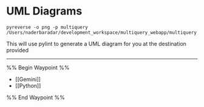 # UML Diagrams

```
pyreverse -o png -p multiquery /Users/naderbaradar/development_workspace/multiquery_webapp/multiquery
```

This will use pylint to generate a UML diagram for you at the destination provided 

---
%% Begin Waypoint %%
- [[Gemini]]
- [[Python]]

%% End Waypoint %%

